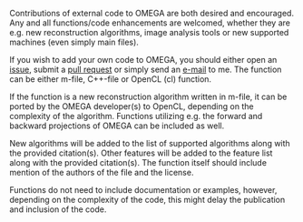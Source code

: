 Contributions of external code to OMEGA are both desired and encouraged. Any and all functions/code enhancements are welcomed, whether they are e.g. new reconstruction algorithms, image analysis tools or new supported machines (even simply main files).

If you wish to add your own code to OMEGA, you should either open an [issue](https://github.com/villekf/OMEGA/issues), submit a [pull request](https://github.com/villekf/OMEGA/pulls) or simply send an [e-mail](https://github.com/villekf/OMEGA/wiki#contact) to me. The function can be either m-file, C++-file or OpenCL (cl) function. 

If the function is a new reconstruction algorithm written in m-file, it can be ported by the OMEGA developer(s) to OpenCL, depending on the complexity of the algorithm. Functions utilizing e.g. the forward and backward projections of OMEGA can be included as well.

New algorithms will be added to the list of supported algorithms along with the provided citation(s). Other features will be added to the feature list along with the provided citation(s). The function itself should include mention of the authors of the file and the license.

Functions do not need to include documentation or examples, however, depending on the complexity of the code, this might delay the publication and inclusion of the code.